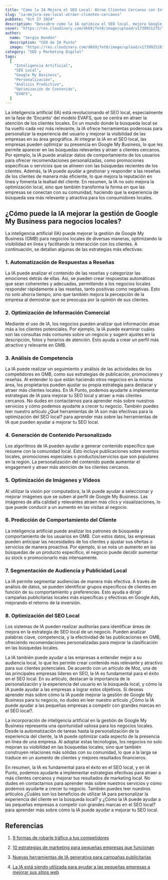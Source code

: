 ```yaml
---
title: "Cómo la IA Mejora el SEO Local: Atrae Clientes Cercanos con Inteligencia Artificial"
slug: "ia-mejora-seo-local-atraer-clientes-cercanos"
pubDate: "Oct 27 2024"
description: "Descubre cómo la IA optimiza el SEO local, mejora Google My Business y atrae clientes cercanos. Personalización, análisis predictivo y más."
cover: "https://res.cloudinary.com/dkb9jfet8/image/upload/v1739921275/local4_nw4hmq.webp"
author:
  name: "Sergio Rondón"
  description: "CEO de IA Punto"
  image: "https://res.cloudinary.com/dkb9jfet8/image/upload/v1739925181/sergio_gdcaeh.png"
category: "SEO y Marketing Digital"
tags:
  [
    "Inteligencia Artificial",
    "SEO Local",
    "Google My Business",
    "Personalización",
    "Análisis Predictivo",
    "Optimización de Contenido",
    "EVAFS",
  ]
---
```


La inteligencia artificial (IA) está revolucionando el SEO local, especialmente en la fase de 'Encanto' del modelo EVAFS, que se centra en atraer la atención de los clientes locales. En un mundo donde la búsqueda local se ha vuelto cada vez más relevante, la IA ofrece herramientas poderosas para personalizar la experiencia del usuario y mejorar la visibilidad de las empresas en su área geográfica. Al integrar la IA en el SEO local, las empresas pueden optimizar su presencia en Google My Business, lo que les permite aparecer en las búsquedas relevantes y atraer a clientes cercanos. Por ejemplo, la IA puede analizar datos de comportamiento de los usuarios para ofrecer recomendaciones personalizadas, como promociones específicas o servicios que se alineen con las búsquedas recientes de los clientes. Además, la IA puede ayudar a gestionar y responder a las reseñas de los clientes de manera más eficiente, lo que mejora la reputación en línea y fomenta la lealtad del cliente. En resumen, la IA no solo mejora la optimización local, sino que también transforma la forma en que las empresas se conectan con su comunidad, haciendo que la experiencia de búsqueda sea más relevante y atractiva para los consumidores locales.

## ¿Cómo puede la IA mejorar la gestión de Google My Business para negocios locales?

La inteligencia artificial (IA) puede mejorar la gestión de Google My Business (GMB) para negocios locales de diversas maneras, optimizando la visibilidad en línea y facilitando la interacción con los clientes. A continuación, se detallan algunas de las estrategias más efectivas:

### 1. **Automatización de Respuestas a Reseñas**

La IA puede analizar el contenido de las reseñas y categorizar las emociones detrás de ellas. Así, se pueden crear respuestas automáticas que sean coherentes y adecuadas, permitiendo a los negocios locales responder rápidamente a las reseñas, tanto positivas como negativas. Esto no solo ahorra tiempo, sino que también mejora la percepción de la empresa al demostrar que se preocupa por la opinión de sus clientes.

### 2. **Optimización de Información Comercial**

Mediante el uso de IA, los negocios pueden analizar qué información atrae más a los clientes potenciales. Por ejemplo, la IA puede examinar cuáles son las consultas más comunes sobre un negocio y sugerir ajustes en la descripción, fotos y horarios de atención. Esto ayuda a crear un perfil más atractivo y relevante en GMB.

### 3. **Análisis de Competencia**

La IA puede realizar un seguimiento y análisis de las actividades de los competidores en GMB, como sus estrategias de publicación, promociones y reseñas. Al entender lo que están haciendo otros negocios en la misma área, los propietarios pueden ajustar su propia estrategia para destacar y atraer más clientes locales. En IA Punto, podemos ayudarte a implementar estrategias de IA para mejorar tu SEO local y atraer a más clientes cercanos. No dudes en contactarnos para aprender más sobre nuestros servicios y cómo podemos ayudarte a crecer tu negocio. También puedes leer nuestro artículo ¿Qué herramientas de IA son más efectivas para la optimización del SEO local? para aprender más sobre las herramientas de IA que pueden ayudar a mejorar tu SEO local.

### 4. **Generación de Contenido Personalizado**

Los algoritmos de IA pueden ayudar a generar contenido específico que resuene con la comunidad local. Esto incluye publicaciones sobre eventos locales, promociones especiales o productos/servicios que son populares en la región. La personalización del contenido puede aumentar el engagement y atraer más atención de los clientes cercanos.

### 5. **Optimización de Imágenes y Videos**

Al utilizar la visión por computadora, la IA puede ayudar a seleccionar y mejorar imágenes que se suben al perfil de Google My Business. Las imágenes de alta calidad y relevantes atraen más clics y visualizaciones, lo que puede conducir a un aumento en las visitas al negocio.

### 6. **Predicción de Comportamiento del Cliente**

La inteligencia artificial puede analizar los patrones de búsqueda y comportamiento de los usuarios en GMB. Con estos datos, las empresas pueden anticipar las necesidades de los clientes y ajustar sus ofertas o servicios de manera proactiva. Por ejemplo, si se nota un aumento en las búsquedas de un producto específico, el negocio puede decidir aumentar su stock o promocionarlo más intensamente.

### 7. **Segmentación de Audiencia y Publicidad Local**

La IA permite segmentar audiencias de manera más efectiva. A través de análisis de datos, se pueden identificar grupos específicos de clientes en función de su comportamiento y preferencias. Esto ayuda a dirigir campañas publicitarias locales más específicas y efectivas en Google Ads, mejorando el retorno de la inversión.

### 8. **Optimización del SEO Local**

Los sistemas de IA pueden realizar auditorías para identificar áreas de mejora en la estrategia de SEO local de un negocio. Pueden analizar palabras clave, competencia, y la efectividad de las publicaciones en GMB, ofreciendo recomendaciones personalizadas para mejorar la clasificación en las búsquedas locales.

La IA también puede ayudar a las empresas a entender mejor a su audiencia local, lo que les permite crear contenido más relevante y atractivo para sus clientes potenciales. De acuerdo con un artículo de Moz, una de las principales empresas líderes en SEO, la IA es fundamental para el éxito en el SEO local. En su artículo, destacan la importancia de la personalización y la experiencia del usuario en la búsqueda local, y cómo la IA puede ayudar a las empresas a lograr estos objetivos. Si deseas aprender más sobre cómo la IA puede mejorar la gestión de Google My Business para tu negocio, no dudes en leer nuestro artículo ¿Cómo la IA puede ayudar a las pequeñas empresas a competir con grandes marcas en el SEO local?.

La incorporación de inteligencia artificial en la gestión de Google My Business representa una oportunidad valiosa para los negocios locales. Desde la automatización de tareas hasta la personalización de la experiencia del cliente, la IA puede optimizar cada aspecto de la presencia en línea de una empresa. Al adoptar estas tecnologías, los negocios no solo mejoran su visibilidad en las búsquedas locales, sino que también construyen relaciones más sólidas con su comunidad, lo que a la larga se traduce en un aumento de clientes y mejores resultados financieros.

En resumen, la IA es fundamental para el éxito en el SEO local, y en IA Punto, podemos ayudarte a implementar estrategias efectivas para atraer a más clientes cercanos y mejorar tus resultados de marketing local. No dudes en contactarnos para aprender más sobre nuestros servicios y cómo podemos ayudarte a crecer tu negocio. También puedes leer nuestros artículos ¿Cuáles son los beneficios de utilizar IA para personalizar la experiencia del cliente en la búsqueda local? y ¿Cómo la IA puede ayudar a las pequeñas empresas a competir con grandes marcas en el SEO local? para aprender más sobre cómo la IA puede ayudar a mejorar tu SEO local.

## Referencias

1. [9 formas de robarle tráfico a tus competidores](https://www.entrepreneur.com/es/consultoria/9-formas-de-robarle-trafico-a-tus-competidores/475734)

2. [10 estrategias de marketing para pequeñas empresas que funcionan](https://www.entrepreneur.com/es/marketing/10-estrategias-de-marketing-para-pequenas-empresas-que/419650)

3. [Nuevas herramientas de IA generativa para campañas publicitarias](https://www.businessinsider.com/taboola-generative-ai-ad-assistant-abby-google-facebook-competition-2024-10)

4. [La IA está siendo utilizada para ayudar a las pequeñas empresas a mejorar sus sitios web](https://www.theverge.com/24305364/godaddy-aman-bhutani-website-open-web-ai-decoder-podcast-interview)
